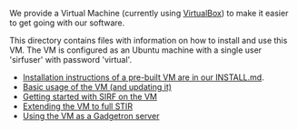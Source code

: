 We provide a Virtual Machine (currently using [VirtualBox](https://www.virtualbox.org)) to make it easier to get going with our software.

This directory contains files with information on how to install and use this VM. The VM is configured as an Ubuntu machine with a single user 'sirfuser' with password 'virtual'.

* [Installation instructions of a pre-built VM are in our INSTALL.md](../INSTALL.md).
* [Basic usage of the VM (and updating it)](Basic-usage.md)
* [Getting started with SIRF on the VM](Getting-started-with-SIRF.md)
* [Extending the VM to full STIR](Extending-the-VM-to-full-STIR.md)
* [Using the VM as a Gadgetron server](Using-VM-as-a-Gadgetron-server.md)


